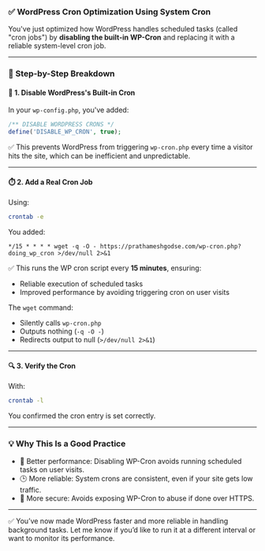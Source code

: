 ### ✅ WordPress Cron Optimization Using System Cron

You've just optimized how WordPress handles scheduled tasks (called "cron jobs") by **disabling the built-in WP-Cron** and replacing it with a reliable system-level cron job.

---

### 🔧 Step-by-Step Breakdown

#### 📄 1. **Disable WordPress's Built-in Cron**

In your `wp-config.php`, you've added:

```php
/** DISABLE WORDPRESS CRONS */
define('DISABLE_WP_CRON', true);
```

✅ This prevents WordPress from triggering `wp-cron.php` every time a visitor hits the site, which can be inefficient and unpredictable.

---

#### ⏱️ 2. **Add a Real Cron Job**

Using:

```bash
crontab -e
```

You added:

```cron
*/15 * * * * wget -q -O - https://prathameshgodse.com/wp-cron.php?doing_wp_cron >/dev/null 2>&1
```

✅ This runs the WP cron script every **15 minutes**, ensuring:

* Reliable execution of scheduled tasks
* Improved performance by avoiding triggering cron on user visits

The `wget` command:

* Silently calls `wp-cron.php`
* Outputs nothing (`-q -O -`)
* Redirects output to null (`>/dev/null 2>&1`)

---

#### 🔍 3. **Verify the Cron**

With:

```bash
crontab -l
```

You confirmed the cron entry is set correctly.

---

### 💡 Why This Is a Good Practice

* 🚀 Better performance: Disabling WP-Cron avoids running scheduled tasks on user visits.
* 🕒 More reliable: System crons are consistent, even if your site gets low traffic.
* 🔐 More secure: Avoids exposing WP-Cron to abuse if done over HTTPS.

---

✅ You’ve now made WordPress faster and more reliable in handling background tasks. Let me know if you’d like to run it at a different interval or want to monitor its performance.

